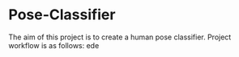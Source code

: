 # Pose-Classifier
The aim of this project is to create a human pose classifier. Project workflow is as follows:
ede
